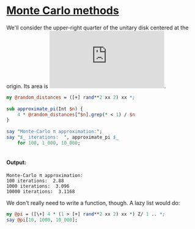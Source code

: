 [1]: http://rosettacode.org/wiki/Monte_Carlo_methods

# [Monte Carlo methods][1]

We'll consider the upper-right quarter of the unitary disk centered at the origin. Its area is ![image](http://rosettacode.org/mw/index.php?title=Special:MathShowImage&hash=1bced3de59030a7be8a5b3b67a2a691a&mode=mathml).

```perl
my @random_distances = ([+] rand**2 xx 2) xx *;
 
sub approximate_pi(Int $n) {
    4 * @random_distances[^$n].grep(* < 1) / $n
}
 
say "Monte-Carlo π approximation:";
say "$_ iterations:  ", approximate_pi $_
    for 100, 1_000, 10_000;
 
```

#### Output:
```
Monte-Carlo π approximation:
100 iterations:  2.88
1000 iterations:  3.096
10000 iterations:  3.1168
```


We don't really need to write a function, though. A lazy list would do:

```perl
my @pi = ([\+] 4 * (1 > [+] rand**2 xx 2) xx *) Z/ 1 .. *;
say @pi[10, 1000, 10_000];
```